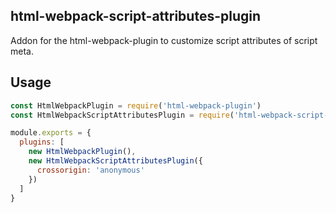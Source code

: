 ## html-webpack-script-attributes-plugin

Addon for the html-webpack-plugin to customize script attributes of script meta.

## Usage
``` javascript
const HtmlWebpackPlugin = require('html-webpack-plugin')
const HtmlWebpackScriptAttributesPlugin = require('html-webpack-script-attributes-plugin');

module.exports = {
  plugins: [
    new HtmlWebpackPlugin(),
    new HtmlWebpackScriptAttributesPlugin({
      crossorigin: 'anonymous'
    })
  ]
}
```
